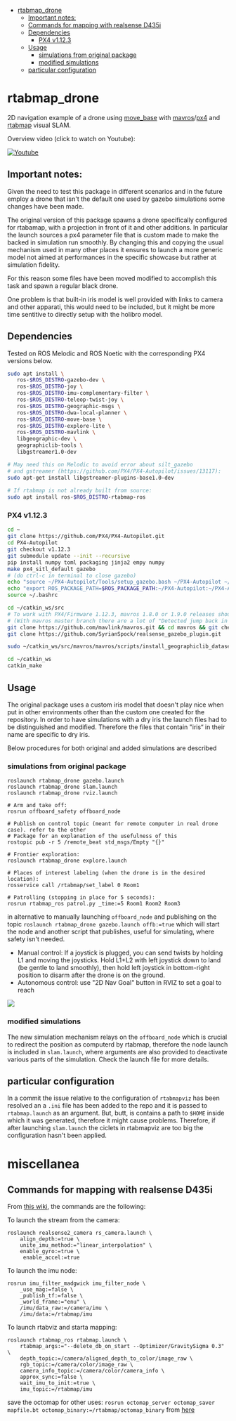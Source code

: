 <!-- START doctoc generated TOC please keep comment here to allow auto update -->
<!-- DON'T EDIT THIS SECTION, INSTEAD RE-RUN doctoc TO UPDATE -->


- [rtabmap_drone](#rtabmap_drone)
    - [Important notes:](#important-notes)
    - [Commands for mapping with realsense D435i](#commands-for-mapping-with-realsense-d435i)
    - [Dependencies](#dependencies)
        - [PX4 v1.12.3](#px4-v1123)
    - [Usage](#usage)
        - [simulations from original package](#simulations-from-original-package)
        - [modified simulations](#modified-simulations)
    - [particular configuration](#particular-configuration)

<!-- END doctoc generated TOC please keep comment here to allow auto update -->

# rtabmap_drone
2D navigation example of a drone using [move_base](http://wiki.ros.org/move_base) with [mavros](http://wiki.ros.org/mavros)/[px4](https://github.com/PX4/PX4-Autopilot) and [rtabmap](wiki.ros.org/rtabmap_ros) visual SLAM. 

Overview video (click to watch on Youtube):

[![Youtube](https://i.imgur.com/UKLtD7L.gif)](https://youtu.be/A487ybS7E4E)

## Important notes:

Given the need to test this package in different scenarios and in the future employ a drone that isn't the default one used by gazebo simulations some changes have been made.

The original version of this package spawns a drone specifically configured for rtabamap, with a projection in front of it and other additions.
In particular the launch sources a px4 parameter file that is custom made to make the backed in simulation run smoothly.
By changing this and copying the usual mechanism used in many other places it ensures to launch a more generic model not aimed at performances in the specific showcase but rather at simulation fidelity.

For this reason some files have been moved modified to accomplish this task and spawn a regular black drone.

One problem is that built-in iris model is well provided with links to camera and other apparati, this would need to be included, but it might be more time sentitive to directly setup with the holibro model.


## Dependencies

Tested on ROS Melodic and ROS Noetic with the corresponding PX4 versions below.

```bash
sudo apt install \
   ros-$ROS_DISTRO-gazebo-dev \
   ros-$ROS_DISTRO-joy \
   ros-$ROS_DISTRO-imu-complementary-filter \
   ros-$ROS_DISTRO-teleop-twist-joy \
   ros-$ROS_DISTRO-geographic-msgs \
   ros-$ROS_DISTRO-dwa-local-planner \
   ros-$ROS_DISTRO-move-base \
   ros-$ROS_DISTRO-explore-lite \
   ros-$ROS_DISTRO-mavlink \
   libgeographic-dev \
   geographiclib-tools \
   libgstreamer1.0-dev

# May need this on Melodic to avoid error about silt_gazebo 
# and gstreamer (https://github.com/PX4/PX4-Autopilot/issues/13117):
sudo apt-get install libgstreamer-plugins-base1.0-dev
   
# If rtabmap is not already built from source:
sudo apt install ros-$ROS_DISTRO-rtabmap-ros
```

### PX4 v1.12.3
```bash
cd ~
git clone https://github.com/PX4/PX4-Autopilot.git
cd PX4-Autopilot
git checkout v1.12.3
git submodule update --init --recursive
pip install numpy toml packaging jinja2 empy numpy
make px4_sitl_default gazebo
# (do ctrl-c in terminal to close gazebo)
echo "source ~/PX4-Autopilot/Tools/setup_gazebo.bash ~/PX4-Autopilot ~/PX4-Autopilot/build/px4_sitl_default" >> ~/.bashrc
echo "export ROS_PACKAGE_PATH=$ROS_PACKAGE_PATH:~/PX4-Autopilot:~/PX4-Autopilot/Tools/sitl_gazebo" >> ~/.bashrc
source ~/.bashrc

cd ~/catkin_ws/src
# To work with PX4/Firmware 1.12.3, mavros 1.8.0 or 1.9.0 releases should be used
# (With mavros master branch there are a lot of "Detected jump back in time" TF errors)
git clone https://github.com/mavlink/mavros.git && cd mavros && git checkout 1.8.0 && cd ..
git clone https://github.com/SyrianSpock/realsense_gazebo_plugin.git

sudo ~/catkin_ws/src/mavros/mavros/scripts/install_geographiclib_datasets.sh

cd ~/catkin_ws
catkin_make
```

## Usage

The original package uses a custom iris model that doesn't play nice when put in other environments other than the custom one created for the repository.
In order to have simulations with a dry iris the launch files had to be distinguished and modified.
Therefore the files that contain "iris“ in their name are specific to dry iris.

Below procedures for both original and added simulations are described

### simulations from original package

```
roslaunch rtabmap_drone gazebo.launch
roslaunch rtabmap_drone slam.launch
roslaunch rtabmap_drone rviz.launch

# Arm and take off:
rosrun offboard_safety offboard_node

# Publish on control topic (meant for remote computer in real drone case). refer to the other
# Package for an explanation of the usefulness of this
rostopic pub -r 5 /remote_beat std_msgs/Empty "{}"

# Frontier exploration:
roslaunch rtabmap_drone explore.launch

# Places of interest labeling (when the drone is in the desired location):
rosservice call /rtabmap/set_label 0 Room1

# Patrolling (stopping in place for 5 seconds):
rosrun rtabmap_ros patrol.py _time:=5 Room1 Room2 Room3
```
in alternative to manually launching `offboard_node` and publishing on the topic
`roslaunch rtabmap_drone gazebo.launch offb:=true`
which will start the node and another script that publishes, useful for simulating, where safety isn't needed.


 * Manual control: If a joystick is plugged, you can send twists by holding L1 and moving the joysticks. Hold L1+L2 with left joystick down to land (be gentle to land smoothly), then hold left joystick in bottom-right position to disarm after the drone is on the ground.
 * Autonomous control: use "2D Nav Goal" button in RVIZ to set a goal to reach 

![](https://raw.githubusercontent.com/matlabbe/rtabmap_drone/master/doc/example.jpg)

### modified simulations

<!-- `rviz.launch` stays the same, but `slam_iris.launch` is used instead of the other one as the topic names are different and were changed. -->
<!---->
<!-- Spawning the drones is integrated into the launch files for gazebo, so is "iris" is specified a vanilla drone is spawned instead of the custom one. -->

The new simulation mechanism relays on the `offboard_node` which is crucial to redirect the position as computerd by rtabmap, therefore the node launch is included in `slam.launch`, where arguments are also provided to deactivate various parts of the simulation. 
Check the launch file for more details.



## particular configuration

In a commit the issue relative to the configuration of `rtabmapviz` has been resolved an a `.ini` file has been added to the repo and it is passed to `rtabmap.launch` as an argument.
But, butt, is contains a path to `$HOME` inside which it was generated, therefore it might cause problems. 
Therefore, if after launching `slam.launch` the ciclets in rtabmapviz are too big the configuration hasn't been applied.


# miscellanea

## Commands for mapping with realsense D435i

From [this wiki](http://wiki.ros.org/rtabmap_ros/Tutorials/HandHeldMapping), the commands are the following:

To launch the stream from the camera:
```
roslaunch realsense2_camera rs_camera.launch \
    align_depth:=true \
    unite_imu_method:="linear_interpolation" \
    enable_gyro:=true \
     enable_accel:=true
```

To launch the imu node:
```
rosrun imu_filter_madgwick imu_filter_node \
    _use_mag:=false \
    _publish_tf:=false \
    _world_frame:="enu" \
    /imu/data_raw:=/camera/imu \
    /imu/data:=/rtabmap/imu

```

To launch rtabviz and starta mapping:
```
roslaunch rtabmap_ros rtabmap.launch \
    rtabmap_args:="--delete_db_on_start --Optimizer/GravitySigma 0.3" \
    depth_topic:=/camera/aligned_depth_to_color/image_raw \
    rgb_topic:=/camera/color/image_raw \
    camera_info_topic:=/camera/color/camera_info \
    approx_sync:=false \
    wait_imu_to_init:=true \
    imu_topic:=/rtabmap/imu
```

save the octomap for other uses:
`rosrun octomap_server octomap_saver mapfile.bt octomap_binary:=/rtabmap/octomap_binary`
from [here](https://github.com/introlab/rtabmap_ros/issues/452)
